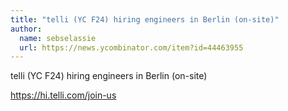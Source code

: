 ```yaml
---
title: "telli (YC F24) hiring engineers in Berlin (on-site)"
author:
  name: sebselassie
  url: https://news.ycombinator.com/item?id=44463955
---
```


<JobNavigation />

telli (YC F24) hiring engineers in Berlin (on-site)

<a href="https:&#x2F;&#x2F;hi.telli.com&#x2F;join-us">https:&#x2F;&#x2F;hi.telli.com&#x2F;join-us</a>
<JobApplication />
